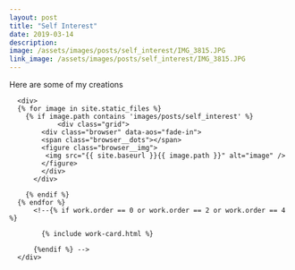 ```yaml
---
layout: post
title: "Self Interest"
date: 2019-03-14
description: 
image: /assets/images/posts/self_interest/IMG_3815.JPG
link_image: /assets/images/posts/self_interest/IMG_3815.JPG
---
```

<p>Here are some of my creations</p>

<div class="browser">
  
      <div>
      {% for image in site.static_files %}
		{% if image.path contains 'images/posts/self_interest' %}
               	<div class="grid">
			<div class="browser" data-aos="fade-in">
			<span class="browser__dots"></span>		    
			<figure class="browser__img">
			 <img src="{{ site.baseurl }}{{ image.path }}" alt="image" />
			</figure>
			</div>
		  </div>
       
		{% endif %}
	  {% endfor %}
          <!--{% if work.order == 0 or work.order == 2 or work.order == 4 %}

            {% include work-card.html %}

          {%endif %} -->
      </div>
<!--  <span class="browser__dots"></span>
  <figure class="browser__img">
    <img src="/assets/images/posts/roccia-wedding-1.jpg" alt="Roccia Wedding Website"/>
  </figure> -->
</div>
